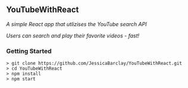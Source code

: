## YouTubeWithReact

*A simple React app that utlizises the YouTube search API*

*Users can search and play their favorite videos - fast!*

### Getting Started

```
> git clone https://github.com/JessicaBarclay/YouTubeWithReact.git
> cd YouTubeWithReact
> npm install
> npm start
```

